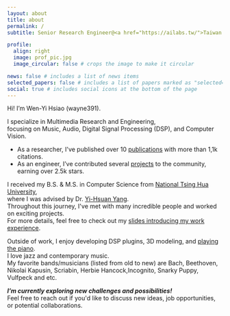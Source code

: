 ```yaml
---
layout: about
title: about
permalink: /
subtitle: Senior Research Engineer@<a href="https://ailabs.tw/">Taiwan AILabs</a>

profile:
  align: right
  image: prof_pic.jpg
  image_circular: false # crops the image to make it circular

news: false # includes a list of news items
selected_papers: false # includes a list of papers marked as "selected={true}"
social: true # includes social icons at the bottom of the page
---
```


Hi! I’m Wen-Yi Hsiao (wayne391).

I specialize in Multimedia Research and Engineering,   
focusing on Music, Audio, Digital Signal Processing (DSP), and Computer Vision.    
* As a researcher, I've published over 10 [publications]() with more than 1,1k citations.  
* As an engineer, I’ve contributed several [projects]() to the community, earning over 2.5k stars.  

I received my B.S. & M.S. in Computer Science from [National Tsing Hua University](https://www.nthu.edu.tw/),   
where I was advised by Dr. [Yi-Hsuan Yang](https://affige.github.io/).     
Throughout this journey, I've met with many incredible people and worked on exciting projects.   
For more details, feel free to check out my [slides introducing my work experience](https://docs.google.com/presentation/d/1yQgeV4nE4nXBTuv4hxB11M_98OYn6chD7o9HGma7WAE/edit?usp=sharing).


Outside of work, I enjoy developing DSP plugins, 3D modeling, and [playing the piano]().  
I love jazz and contemporary music.   
My favorite bands/musicians (listed from old to new) are Bach, Beethoven, Nikolai Kapusin, Scriabin, Herbie Hancock,Incognito, Snarky Puppy, Vulfpeck and etc.

***I’m currently exploring new challenges and possibilities!***   
Feel free to reach out if you'd like to discuss new ideas, job opportunities, or potential collaborations.



